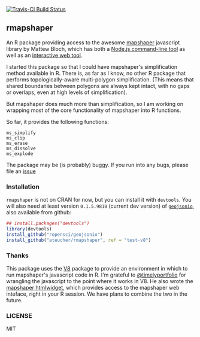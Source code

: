 [![Travis-CI Build Status](https://travis-ci.org/ateucher/rmapshaper.svg?branch=test-v8)](https://travis-ci.org/ateucher/rmapshaper)

## rmapshaper

An R package providing access to the awesome [mapshaper](https://github.com/mbloch/mapshaper/) javascript library by Mattew Bloch, which has both a [Node.js command-line tool](https://github.com/mbloch/mapshaper/wiki/Introduction-to-the-Command-Line-Tool) as well as an [interactive web tool](http://mapshaper.org/).

I started this package so that I could have mapshaper's simplification method available in R. There is, as far as I know, no other R package that performs topologically-aware multi-polygon simplification. (This means that shared boundaries between polygons are always kept intact, with no gaps or overlaps, even at high levels of simplification).

But mapshaper does much more than simplification, so I am working on wrapping 
most of the core functionality of mapshaper into R functions.

So far, it provides the following functions:

```
ms_simplify
ms_clip
ms_erase
ms_dissolve
ms_explode
```

The package may be (is probably) buggy. If you run into any bugs, please file an [issue](https://github.com/ateucher/rmapshaper/issues/)

### Installation

`rmapshaper` is not on CRAN for now, but you can install it with `devtools`. 
You will also need at least version `0.1.5.9810` (current dev version) of 
[`geojsonio`](https://github.com/ropensci/geojsonio), also available from github:

```r
## install.packages("devtools")
library(devtools)
install_github("ropensci/geojsonio")
install_github("ateucher/rmapshaper", ref = "test-v8")
```

### Thanks

This package uses the [V8](https://cran.r-project.org/web/packages/V8/index.html) package to provide an environment in which to run mapshaper's javascript code in R. I'm grateful to [@timelyportfolio](https://github.com/timelyportfolio) for wrangling the javascript to the point where it works in V8. He also wrote the [mapshaper htmlwidget](https://github.com/timelyportfolio/mapshaper_htmlwidget), which provides access to the mapshaper web inteface, right in your R session. We have plans to combine the two in the future.

### LICENSE

MIT